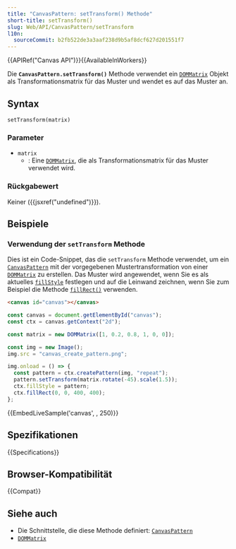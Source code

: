 ```yaml
---
title: "CanvasPattern: setTransform() Methode"
short-title: setTransform()
slug: Web/API/CanvasPattern/setTransform
l10n:
  sourceCommit: b2fb522de3a3aaf238d9b5af8dcf627d201551f7
---
```


{{APIRef("Canvas API")}}{{AvailableInWorkers}}

Die **`CanvasPattern.setTransform()`** Methode verwendet ein [`DOMMatrix`](/de/docs/Web/API/DOMMatrix) Objekt als Transformationsmatrix für das Muster und wendet es auf das Muster an.

## Syntax

```js-nolint
setTransform(matrix)
```

### Parameter

- `matrix`
  - : Eine [`DOMMatrix`](/de/docs/Web/API/DOMMatrix), die als Transformationsmatrix für das Muster verwendet wird.

### Rückgabewert

Keiner ({{jsxref("undefined")}}).

## Beispiele

### Verwendung der `setTransform` Methode

Dies ist ein Code-Snippet, das die `setTransform` Methode verwendet, um ein [`CanvasPattern`](/de/docs/Web/API/CanvasPattern) mit der vorgegebenen Mustertransformation von einer [`DOMMatrix`](/de/docs/Web/API/DOMMatrix) zu erstellen. Das Muster wird angewendet, wenn Sie es als aktuelles [`fillStyle`](/de/docs/Web/API/CanvasRenderingContext2D/fillStyle) festlegen und auf die Leinwand zeichnen, wenn Sie zum Beispiel die Methode [`fillRect()`](/de/docs/Web/API/CanvasRenderingContext2D/fillRect) verwenden.

```html live-sample___canvas
<canvas id="canvas"></canvas>
```

```js live-sample___canvas
const canvas = document.getElementById("canvas");
const ctx = canvas.getContext("2d");

const matrix = new DOMMatrix([1, 0.2, 0.8, 1, 0, 0]);

const img = new Image();
img.src = "canvas_create_pattern.png";

img.onload = () => {
  const pattern = ctx.createPattern(img, "repeat");
  pattern.setTransform(matrix.rotate(-45).scale(1.5));
  ctx.fillStyle = pattern;
  ctx.fillRect(0, 0, 400, 400);
};
```

{{EmbedLiveSample('canvas', , 250)}}

## Spezifikationen

{{Specifications}}

## Browser-Kompatibilität

{{Compat}}

## Siehe auch

- Die Schnittstelle, die diese Methode definiert: [`CanvasPattern`](/de/docs/Web/API/CanvasPattern)
- [`DOMMatrix`](/de/docs/Web/API/DOMMatrix)
